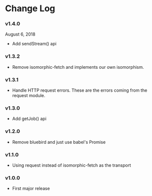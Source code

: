 # Change Log

### v1.4.0
August 6, 2018

* Add sendStream() api

### v1.3.2

* Remove isomorphic-fetch and implements our own isomorphism.

### v1.3.1
* Handle HTTP request errors. These are the errors coming from the request module.

### v1.3.0

* Add getJob() api

### v1.2.0

* Remove bluebird and just use babel's Promise

### v1.1.0

* Using request instead of isomorphic-fetch as the transport

### v1.0.0

* First major release
